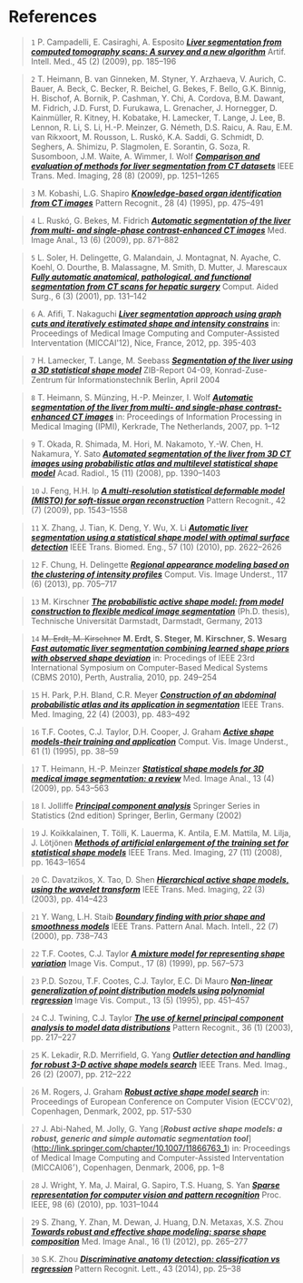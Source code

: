 # References

>`1` P. Campadelli, E. Casiraghi, A. Esposito
[***Liver segmentation from computed tomography scans: A survey and a new algorithm***](http://www.sciencedirect.com/science/article/pii/S0933365708001425)
Artif. Intell. Med., 45 (2) (2009), pp. 185–196


>`2` T. Heimann, B. van Ginneken, M. Styner, Y. Arzhaeva, V. Aurich, C. Bauer, A. Beck, C. Becker, R. Beichel, G. Bekes, F. Bello, G.K. Binnig, H. Bischof, A. Bornik, P. Cashman, Y. Chi, A. Cordova, B.M. Dawant, M. Fidrich, J.D. Furst, D. Furukawa, L. Grenacher, J. Hornegger, D. Kainmüller, R. Kitney, H. Kobatake, H. Lamecker, T. Lange, J. Lee, B. Lennon, R. Li, S. Li, H.-P. Meinzer, G. Németh, D.S. Raicu, A. Rau, E.M. van Rikxoort, M. Rousson, L. Ruskó, K.A. Saddi, G. Schmidt, D. Seghers, A. Shimizu, P. Slagmolen, E. Sorantin, G. Soza, R. Susomboon, J.M. Waite, A. Wimmer, I. Wolf
[***Comparison and evaluation of methods for liver segmentation from CT datasets***](http://ieeexplore.ieee.org/xpl/articleDetails.jsp?arnumber=4781564)
IEEE Trans. Med. Imaging, 28 (8) (2009), pp. 1251–1265


>`3` M. Kobashi, L.G. Shapiro
[***Knowledge-based organ identification from CT images***](http://www.sciencedirect.com/science/article/pii/0031320394001245)
Pattern Recognit., 28 (4) (1995), pp. 475–491


>`4` L. Ruskó, G. Bekes, M. Fidrich
[***Automatic segmentation of the liver from multi- and single-phase contrast-enhanced CT images***](http://www.sciencedirect.com/science/article/pii/S1361841509000644)
Med. Image Anal., 13 (6) (2009), pp. 871–882


>`5` L. Soler, H. Delingette, G. Malandain, J. Montagnat, N. Ayache, C. Koehl, O. Dourthe, B. Malassagne, M. Smith, D. Mutter, J. Marescaux
[***Fully automatic anatomical, pathological, and functional segmentation from CT scans for hepatic surgery***](http://www.tandfonline.com/doi/abs/10.3109/10929080109145999)
Comput. Aided Surg., 6 (3) (2001), pp. 131–142



>`6` A. Afifi, T. Nakaguchi
[***Liver segmentation approach using graph cuts and iteratively estimated shape and intensity constrains***](http://link.springer.com/chapter/10.1007/978-3-642-33418-4_49)
in: Proceedings of Medical Image Computing and Computer-Assisted Interventation (MICCAI'12), Nice, France, 2012, pp. 395-403



>`7` H. Lamecker, T. Lange, M. Seebass
[***Segmentation of the liver using a 3D statistical shape model***](https://opus4.kobv.de/opus4-zib/files/784/ZR-04-09.pdf)
ZIB-Report 04-09, Konrad-Zuse-Zentrum für Informationstechnik Berlin, April 2004



>`8` T. Heimann, S. Münzing, H.-P. Meinzer, I. Wolf
[***Automatic segmentation of the liver from multi- and single-phase contrast-enhanced CT images***](http://link.springer.com/chapter/10.1007/978-3-540-73273-0_1)
in: Proceedings of Information Processing in Medical Imaging (IPMI), Kerkrade, The Netherlands, 2007, pp. 1–12


>`9` T. Okada, R. Shimada, M. Hori, M. Nakamoto, Y.-W. Chen, H. Nakamura, Y. Sato
[***Automated segmentation of the liver from 3D CT images using probabilistic atlas and multilevel statistical shape model***](http://www.sciencedirect.com/science/article/pii/S1076633208003978)
Acad. Radiol., 15 (11) (2008), pp. 1390–1403


>`10` J. Feng, H.H. Ip
[***A multi-resolution statistical deformable model (MISTO) for soft-tissue organ reconstruction***](http://www.sciencedirect.com/science/article/pii/S0031320308004949)
Pattern Recognit., 42 (7) (2009), pp. 1543–1558

>`11` X. Zhang, J. Tian, K. Deng, Y. Wu, X. Li
[***Automatic liver segmentation using a statistical shape model with optimal surface detection***](http://ieeexplore.ieee.org/xpl/articleDetails.jsp?arnumber=5504057)
IEEE Trans. Biomed. Eng., 57 (10) (2010), pp. 2622–2626

>`12` F. Chung, H. Delingette
[***Regional appearance modeling based on the clustering of intensity profiles***](http://www.sciencedirect.com/science/article/pii/S1077314213000271)
Comput. Vis. Image Underst., 117 (6) (2013), pp. 705–717

>`13` M. Kirschner
[***The probabilistic active shape model: from model construction to flexible medical image segmentation***](http://tuprints.ulb.tu-darmstadt.de/3519/1/thesis.pdf)
(Ph.D. thesis), Technische Universität Darmstadt, Darmstadt, Germany, 2013

>`14` ~~M. Erdt, M. Kirschner~~ **M. Erdt, S. Steger, M. Kirschner, S. Wesarg**
[***Fast automatic liver segmentation combining learned shape priors with observed shape deviation***](http://ieeexplore.ieee.org/xpls/abs_all.jsp?arnumber=6042650)
in: Procedings of IEEE 23rd International Symposium on Computer-Based Medical Systems (CBMS 2010), Perth, Australia, 2010, pp. 249–254

>`15` H. Park, P.H. Bland, C.R. Meyer
[***Construction of an abdominal probabilistic atlas and its application in segmentation***](http://ieeexplore.ieee.org/xpl/articleDetails.jsp?arnumber=1200918)
IEEE Trans. Med. Imaging, 22 (4) (2003), pp. 483–492

>`16` T.F. Cootes, C.J. Taylor, D.H. Cooper, J. Graham
[***Active shape models-their training and application***](http://www.sciencedirect.com/science/article/pii/S1077314285710041)
Comput. Vis. Image Underst., 61 (1) (1995), pp. 38–59

>`17` T. Heimann, H.-P. Meinzer
[***Statistical shape models for 3D medical image segmentation: a review***](http://www.sciencedirect.com/science/article/pii/S1361841509000425)
Med. Image Anal., 13 (4) (2009), pp. 543–563

>`18` I. Jolliffe
[***Principal component analysis***](http://link.springer.com/book/10.1007/b98835)
Springer Series in Statistics (2nd edition) Springer, Berlin, Germany (2002)

>`19` J. Koikkalainen, T. Tölli, K. Lauerma, K. Antila, E.M. Mattila, M. Lilja, J. Lötjönen
[***Methods of artificial enlargement of the training set for statistical shape models***](http://ieeexplore.ieee.org/xpl/articleDetails.jsp?arnumber=4591396)
IEEE Trans. Med. Imaging, 27 (11) (2008), pp. 1643–1654

>`20` C. Davatzikos, X. Tao, D. Shen
[***Hierarchical active shape models, using the wavelet transform***](http://ieeexplore.ieee.org/xpl/articleDetails.jsp?arnumber=1199642)
IEEE Trans. Med. Imaging, 22 (3) (2003), pp. 414–423

>`21` Y. Wang, L.H. Staib
[***Boundary finding with prior shape and smoothness models***](http://ieeexplore.ieee.org/xpl/articleDetails.jsp?arnumber=865192)
IEEE Trans. Pattern Anal. Mach. Intell., 22 (7) (2000), pp. 738–743

>`22` T.F. Cootes, C.J. Taylor
[***A mixture model for representing shape variation***](http://www.sciencedirect.com/science/article/pii/S0262885698001759)
Image Vis. Comput., 17 (8) (1999), pp. 567–573

>`23` P.D. Sozou, T.F. Cootes, C.J. Taylor, E.C. Di Mauro
[***Non-linear generalization of point distribution models using polynomial regression***](http://www.sciencedirect.com/science/article/pii/026288569599732G)
Image Vis. Comput., 13 (5) (1995), pp. 451–457

>`24` C.J. Twining, C.J. Taylor
[***The use of kernel principal component analysis to model data distributions***](http://www.sciencedirect.com/science/article/pii/S0031320302000511) Pattern Recognit., 36 (1) (2003), pp. 217–227

>`25` K. Lekadir, R.D. Merrifield, G. Yang
[***Outlier detection and handling for robust 3-D active shape models search***](http://ieeexplore.ieee.org/xpl/articleDetails.jsp?arnumber=4077859)
IEEE Trans. Med. Imag., 26 (2) (2007), pp. 212–222

>`26` M. Rogers, J. Graham
[***Robust active shape model search***](http://link.springer.com/chapter/10.1007/3-540-47979-1_35)
in: Proceedings of European Conference on Computer Vision (ECCV'02), Copenhagen, Denmark, 2002, pp. 517-530

>`27` J. Abi-Nahed, M. Jolly, G. Yang
[***Robust active shape models: a robust, generic and simple automatic segmentation tool***]
(http://link.springer.com/chapter/10.1007/11866763_1)
in: Proceedings of Medical Image Computing and Computer-Assisted Interventation (MICCAI׳06), Copenhagen, Denmark, 2006, pp. 1–8

>`28` J. Wright, Y. Ma, J. Mairal, G. Sapiro, T.S. Huang, S. Yan
[***Sparse representation for computer vision and pattern recognition***](http://ieeexplore.ieee.org/xpl/articleDetails.jsp?arnumber=5456194)
Proc. IEEE, 98 (6) (2010), pp. 1031–1044

>`29` S. Zhang, Y. Zhan, M. Dewan, J. Huang, D.N. Metaxas, X.S. Zhou
[***Towards robust and effective shape modeling: sparse shape composition***](http://www.sciencedirect.com/science/article/pii/S1361841511001162)
Med. Image Anal., 16 (1) (2012), pp. 265–277

>`30` S.K. Zhou
[***Discriminative anatomy detection: classification vs regression***](http://www.sciencedirect.com/science/article/pii/S0167865513003127)
Pattern Recognit. Lett., 43 (2014), pp. 25–38










